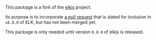 This package is a fork of the [elkjs](https://www.npmjs.com/package/elkjs) project.

Its purpose is to incorporate
[a pull request](https://github.com/eclipse/elk/pull/775) that is slated for inclusion in
`v0.8.0` of ELK, but has not been merged yet.

This package is only needed until version `0.8.0` of elkjs is released.

